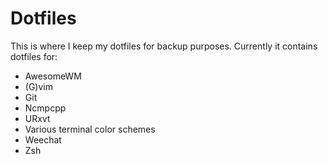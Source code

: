 # Dotfiles

This is where I keep my dotfiles for backup purposes. Currently it contains dotfiles for:

* AwesomeWM
* (G)vim
* Git
* Ncmpcpp
* URxvt
* Various terminal color schemes
* Weechat
* Zsh
